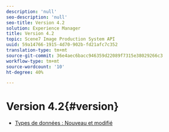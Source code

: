 ```yaml
---
description: 'null'
seo-description: 'null'
seo-title: Version 4.2
solution: Experience Manager
title: Version 4.2
topic: Scene7 Image Production System API
uuid: 59a14766-1915-4d70-902b-fd21afc7c352
translation-type: tm+mt
source-git-commit: 36e4aec6bacc946359d22089f7315e38029266c3
workflow-type: tm+mt
source-wordcount: '10'
ht-degree: 40%

---
```



# Version 4.2{#version}

* [Types de données : Nouveau et modifié](r-4-2-types.md)

